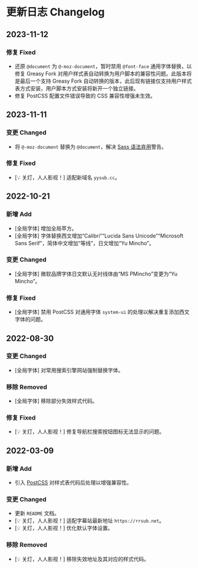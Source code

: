# 更新日志 Changelog

## 2023-11-12

### 修复 Fixed

- 还原 `@document` 为 `@-moz-document`，暂时禁用 `@font-face` 通用字体替换，以修复 Greasy Fork 对用户样式表自动转换为用户脚本的兼容性问题。此版本将是最后一个支持 Greasy Fork 自动转换的版本，此后现有链接仅支持用户样式表方式安装，用户脚本方式安装将新开一个独立链接。
- 修复 PostCSS 配置文件错误导致的 CSS 兼容性增强未生效。

## 2023-11-11

### 变更 Changed

- 将 `@-moz-document` 替换为 `@document`，解决 [Sass 语法弃用](https://sass-lang.com/documentation/breaking-changes/moz-document/)警告。

### 修复 Fixed

- [💡 关灯，人人影视！] 适配新域名 `yysub.cc`。

## 2022-10-21

### 新增 Add

- [全局字体] 增加全局苹方。
- [全局字体] 字体替换西文增加“Calibri”“Lucida Sans Unicode”“Microsoft Sans Serif”，简体中文增加“等线”，日文增加“Yu Mincho”。

### 变更 Changed

- [全局字体] 微软品牌字体日文默认无衬线体由“MS PMincho”变更为“Yu Mincho”。

### 修复 Fixed

- [全局字体] 禁用 PostCSS 对通用字体 `system-ui` 的处理以解决重复添加西文字体的问题。

## 2022-08-30

### 变更 Changed

- [全局字体] 对常用搜索引擎网站强制替换字体。

### 移除 Removed

- [全局字体] 移除部分失效样式代码。

### 修复 Fixed

- [💡 关灯，人人影视！] 修复导航栏搜索按钮图标无法显示的问题。

## 2022-03-09

### 新增 Add

- 引入 [PostCSS](https://github.com/postcss/postcss) 对样式表代码后处理以增强兼容性。

### 变更 Changed

- 更新 `README` 文档。
- [💡 关灯，人人影视！] 适配字幕站最新地址 `https://rrsub.net`。
- [💡 关灯，人人影视！] 优化默认字体设置。

### 移除 Removed

- [💡 关灯，人人影视！] 移除失效地址及其对应的样式代码。
